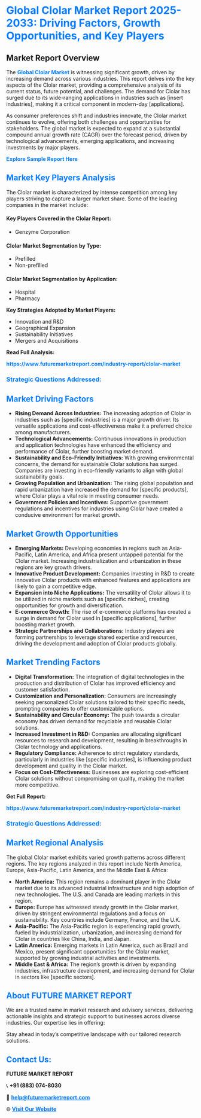 <h1 style="color: #007BFF;">Global Clolar Market Report 2025-2033: Driving Factors, Growth Opportunities, and Key Players</h1>

<section id="overview">
<h2>Market Report Overview</h2>
<p>The <a href="https://www.futuremarketreport.com/industry-report/clolar-market" style="color: #007BFF; text-decoration: none;"><strong>Global Clolar Market</strong></a> is witnessing significant growth, driven by increasing demand across various industries. This report delves into the key aspects of the Clolar market, providing a comprehensive analysis of its current status, future potential, and challenges. The demand for Clolar has surged due to its wide-ranging applications in industries such as [insert industries], making it a critical component in modern-day [applications].</p>
<p>As consumer preferences shift and industries innovate, the Clolar market continues to evolve, offering both challenges and opportunities for stakeholders. The global market is expected to expand at a substantial compound annual growth rate (CAGR) over the forecast period, driven by technological advancements, emerging applications, and increasing investments by major players.</p>
</section>

<section id="overview">
<p><a href="https://www.futuremarketreport.com/request-sample/reportId=43944" style="color: #007BFF; text-decoration: none;"><strong>Explore Sample Report Here</strong></a></p>
</section>

<section id="key-players">
<h2 style="color: #007BFF;">Market Key Players Analysis</h2>
<p>The Clolar market is characterized by intense competition among key players striving to capture a larger market share. Some of the leading companies in the market include:</p>
<h4>Key Players Covered in the Clolar Report:</h4>
<ul><li>Genzyme Corporation</li></ul>
<h4>Clolar Market Segmentation by Type:</h4>
<ul><li>Prefilled</li><li>Non-prefilled</li></ul>

<h4>Clolar Market Segmentation by Application:</h4>
<ul><li>Hospital</li><li>Pharmacy</li></ul>
<p><strong>Key Strategies Adopted by Market Players:</strong></p>
<ul>
<li>Innovation and R&D</li>
<li>Geographical Expansion</li>
<li>Sustainability Initiatives</li>
<li>Mergers and Acquisitions</li>
</ul>
</section>

<section>
<p><strong>Read Full Analysis: </strong></p><a href="https://www.futuremarketreport.com/industry-report/clolar-market" style="color: #007BFF; text-decoration: none;"><strong>https://www.futuremarketreport.com/industry-report/clolar-market</strong></a>
<h3 style="color: #007BFF;">Strategic Questions Addressed:</h3>
</section>

<section id="driving-factors">
<h2 style="color: #007BFF;">Market Driving Factors</h2>
<ul>
<li><strong>Rising Demand Across Industries:</strong> The increasing adoption of Clolar in industries such as [specific industries] is a major growth driver. Its versatile applications and cost-effectiveness make it a preferred choice among manufacturers.</li>
<li><strong>Technological Advancements:</strong> Continuous innovations in production and application technologies have enhanced the efficiency and performance of Clolar, further boosting market demand.</li>
<li><strong>Sustainability and Eco-Friendly Initiatives:</strong> With growing environmental concerns, the demand for sustainable Clolar solutions has surged. Companies are investing in eco-friendly variants to align with global sustainability goals.</li>
<li><strong>Growing Population and Urbanization:</strong> The rising global population and rapid urbanization have increased the demand for [specific products], where Clolar plays a vital role in meeting consumer needs.</li>
<li><strong>Government Policies and Incentives:</strong> Supportive government regulations and incentives for industries using Clolar have created a conducive environment for market growth.</li>
</ul>
</section>

<section id="growth-opportunities">
<h2 style="color: #007BFF;">Market Growth Opportunities</h2>
<ul>
<li><strong>Emerging Markets:</strong> Developing economies in regions such as Asia-Pacific, Latin America, and Africa present untapped potential for the Clolar market. Increasing industrialization and urbanization in these regions are key growth drivers.</li>
<li><strong>Innovative Product Development:</strong> Companies investing in R&D to create innovative Clolar products with enhanced features and applications are likely to gain a competitive edge.</li>
<li><strong>Expansion into Niche Applications:</strong> The versatility of Clolar allows it to be utilized in niche markets such as [specific niches], creating opportunities for growth and diversification.</li>
<li><strong>E-commerce Growth:</strong> The rise of e-commerce platforms has created a surge in demand for Clolar used in [specific applications], further boosting market growth.</li>
<li><strong>Strategic Partnerships and Collaborations:</strong> Industry players are forming partnerships to leverage shared expertise and resources, driving the development and adoption of Clolar products globally.</li>
</ul>
</section>

<section id="trending-factors">
<h2 style="color: #007BFF;">Market Trending Factors</h2>
<ul>
<li><strong>Digital Transformation:</strong> The integration of digital technologies in the production and distribution of Clolar has improved efficiency and customer satisfaction.</li>
<li><strong>Customization and Personalization:</strong> Consumers are increasingly seeking personalized Clolar solutions tailored to their specific needs, prompting companies to offer customizable options.</li>
<li><strong>Sustainability and Circular Economy:</strong> The push towards a circular economy has driven demand for recyclable and reusable Clolar solutions.</li>
<li><strong>Increased Investment in R&D:</strong> Companies are allocating significant resources to research and development, resulting in breakthroughs in Clolar technology and applications.</li>
<li><strong>Regulatory Compliance:</strong> Adherence to strict regulatory standards, particularly in industries like [specific industries], is influencing product development and quality in the Clolar market.</li>
<li><strong>Focus on Cost-Effectiveness:</strong> Businesses are exploring cost-efficient Clolar solutions without compromising on quality, making the market more competitive.</li>
</ul>
</section>

<section>
<p><strong>Get Full Report: </strong></p><a href="https://www.futuremarketreport.com/industry-report/clolar-market" style="color: #007BFF; text-decoration: none;"><strong>https://www.futuremarketreport.com/industry-report/clolar-market</strong></a>
<h3 style="color: #007BFF;">Strategic Questions Addressed:</h3>
</section>


<section id="regional-analysis">
<h2 style="color: #007BFF;">Market Regional Analysis</h2>
<p>The global Clolar market exhibits varied growth patterns across different regions. The key regions analyzed in this report include North America, Europe, Asia-Pacific, Latin America, and the Middle East & Africa:</p>
<ul>
<li><strong>North America:</strong> This region remains a dominant player in the Clolar market due to its advanced industrial infrastructure and high adoption of new technologies. The U.S. and Canada are leading markets in this region.</li>
<li><strong>Europe:</strong> Europe has witnessed steady growth in the Clolar market, driven by stringent environmental regulations and a focus on sustainability. Key countries include Germany, France, and the U.K.</li>
<li><strong>Asia-Pacific:</strong> The Asia-Pacific region is experiencing rapid growth, fueled by industrialization, urbanization, and increasing demand for Clolar in countries like China, India, and Japan.</li>
<li><strong>Latin America:</strong> Emerging markets in Latin America, such as Brazil and Mexico, present significant opportunities for the Clolar market, supported by growing industrial activities and investments.</li>
<li><strong>Middle East & Africa:</strong> The region’s growth is driven by expanding industries, infrastructure development, and increasing demand for Clolar in sectors like [specific sectors].</li>
</ul>
</section>

<footer>
<h2 style="color: #007BFF;">About FUTURE MARKET REPORT</h2>
<p>We are a trusted name in market research and advisory services, delivering actionable insights and strategic support to businesses across diverse industries. Our expertise lies in offering:</p>

<p>Stay ahead in today’s competitive landscape with our tailored research solutions.</p>

<h2 style="color: #007BFF;">Contact Us:</h2>
<p><strong>FUTURE MARKET REPORT</strong></p>
<p>📞 <strong>+91 (883) 074-8030</strong></p>
<p>📧 <strong><a href="mailto:help@futuremarketreport.com" style="color: #007BFF;">help@futuremarketreport.com</a></strong></p>
<p>🌐 <strong><a href="https://www.futuremarketreport.com/" style="color: #007BFF;">Visit Our Website</a></strong></p>
</footer>